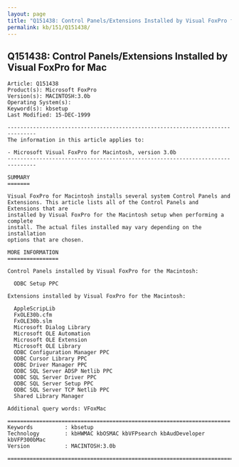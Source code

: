 ```yaml
---
layout: page
title: "Q151438: Control Panels/Extensions Installed by Visual FoxPro for Mac"
permalink: kb/151/Q151438/
---
```


## Q151438: Control Panels/Extensions Installed by Visual FoxPro for Mac

	Article: Q151438
	Product(s): Microsoft FoxPro
	Version(s): MACINTOSH:3.0b
	Operating System(s): 
	Keyword(s): kbsetup
	Last Modified: 15-DEC-1999
	
	-------------------------------------------------------------------------------
	The information in this article applies to:
	
	- Microsoft Visual FoxPro for Macintosh, version 3.0b 
	-------------------------------------------------------------------------------
	
	SUMMARY
	=======
	
	Visual FoxPro for Macintosh installs several system Control Panels and
	Extensions. This article lists all of the Control Panels and Extensions that are
	installed by Visual FoxPro for the Macintosh setup when performing a complete
	install. The actual files installed may vary depending on the installation
	options that are chosen.
	
	MORE INFORMATION
	================
	
	Control Panels installed by Visual FoxPro for the Macintosh:
	
	  ODBC Setup PPC
	
	Extensions installed by Visual FoxPro for the Macintosh:
	
	  AppleScripLib
	  FxOLE30b.cfm
	  FxOLE30b.slm
	  Microsoft Dialog Library
	  Microsoft OLE Automation
	  Microsoft OLE Extension
	  Microsoft OLE Library
	  ODBC Configuration Manager PPC
	  ODBC Cursor Library PPC
	  ODBC Driver Manager PPC
	  ODBC SQL Server ADSP Netlib PPC
	  ODBC SQL Server Driver PPC
	  ODBC SQL Server Setup PPC
	  ODBC SQL Server TCP Netlib PPC
	  Shared Library Manager
	
	Additional query words: VFoxMac
	
	======================================================================
	Keywords          : kbsetup 
	Technology        : kbHWMAC kbOSMAC kbVFPsearch kbAudDeveloper kbVFP300bMac
	Version           : MACINTOSH:3.0b
	
	=============================================================================
	
